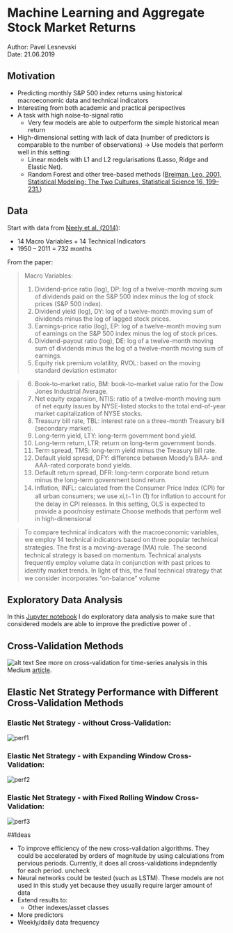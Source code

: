 # Machine Learning and Aggregate Stock Market Returns
Author: Pavel Lesnevski \
Date: 21.06.2019
## Motivation
- Predicting monthly S&P 500 index returns using historical macroeconomic data and technical indicators
- Interesting from both academic and practical perspectives
- A task with high noise-to-signal ratio
  - Very few models are able to outperform the simple historical mean return
- High-dimensional setting with lack of data (number of predictors is comparable to the number of observations) -> Use models that perform well in this setting:
  -  Linear models with L1 and L2 regularisations (Lasso, Ridge and Elastic Net).
  - Random Forest and other tree-based methods ([Breiman, Leo, 2001, Statistical Modeling: The Two Cultures, Statistical Science 16, 199–231.](https://projecteuclid.org/download/pdf_1/euclid.ss/1009213726))
## Data
Start with data from [Neely et al. (2014)](https://papers.ssrn.com/sol3/papers.cfm?abstract_id=1787554):

- 14 Macro Variables + 14 Technical Indicators  
- 1950 – 2011 = 732 months

From the paper:

>Macro Variables:
>1. Dividend-price ratio (log), DP: log of a twelve-month moving sum of dividends paid on the S&P 500
index minus the log of stock prices (S&P 500 index).
>2. Dividend yield (log), DY: log of a twelve-month moving sum of dividends minus the log of lagged stock
prices.
>3. Earnings-price ratio (log), EP: log of a twelve-month moving sum of earnings on the S&P 500 index
minus the log of stock prices.
>4. Dividend-payout ratio (log), DE: log of a twelve-month moving sum of dividends minus the log of a
twelve-month moving sum of earnings.
>5. Equity risk premium volatility, RVOL: based on the moving standard deviation estimator

>6. Book-to-market ratio, BM: book-to-market value ratio for the Dow Jones Industrial Average.
>7. Net equity expansion, NTIS: ratio of a twelve-month moving sum of net equity issues by NYSE-listed
stocks to the total end-of-year market capitalization of NYSE stocks.
>8. Treasury bill rate, TBL: interest rate on a three-month Treasury bill (secondary market).
>9. Long-term yield, LTY: long-term government bond yield.
>10. Long-term return, LTR: return on long-term government bonds.
>11. Term spread, TMS: long-term yield minus the Treasury bill rate.
>12. Default yield spread, DFY: difference between Moody’s BAA- and AAA-rated corporate bond yields.
>13. Default return spread, DFR: long-term corporate bond return minus the long-term government bond
return.
>14. Inﬂation, INFL: calculated from the Consumer Price Index (CPI) for all urban consumers; we use xi,t−1
in (1) for inﬂation to account for the delay in CPI releases.
 In this setting, OLS is expected to provide a poor/noisy estimate
Choose methods that perform well in high-dimensional 

>To compare technical indicators with the macroeconomic variables, we employ 14 technical indicators based
on three popular technical strategies. The ﬁrst is a moving-average (MA) rule. The second technical strategy is based on momentum. Technical analysts frequently employ volume data in conjunction with past prices to identify market trends.
In light of this, the ﬁnal technical strategy that we consider incorporates “on-balance” volume
## Exploratory Data Analysis
In this [Jupyter notebook](../notebooks/01-First_Data_Analysis.ipynb) I do exploratory data analysis to make sure that considered models are able to improve the predictive power of .


## Cross-Validation Methods


![alt text](figures/rolling.png "Rolling")
See more on cross-validation for time-series analysis in this Medium [article](https://towardsdatascience.com/time-series-nested-cross-validation-76adba623eb9). 
## Elastic Net Strategy Performance with Different Cross-Validation Methods
### Elastic Net Strategy - without Cross-Validation:
![perf1](figures/enet_5cv.png "Elastic Net - without Cross-Validation")

### Elastic Net Strategy - with Expanding Window Cross-Validation:
![perf2](figures/enet.png "Elastic Net - with Expanding Window Cross-Validation")

### Elastic Net Strategy - with Fixed Rolling Window Cross-Validation:
![perf3](figures/enet_rolling.png "Elastic Net - with Fixed Rolling Window Cross-Validation")



##Ideas
- To improve efficiency of the new cross-validation algorithms. They could be accelerated by orders of magnitude by using calculations from pervious periods. Currently, it does all cross-validations indepndently for each period. 
uncheck  
- Neural networks could be tested (such as LSTM). These models are not used in this study yet because they usually require larger amount of data  
- Extend results to:
  - Other indexes/asset classes
-  More predictors
  - Weekly/daily data frequency
